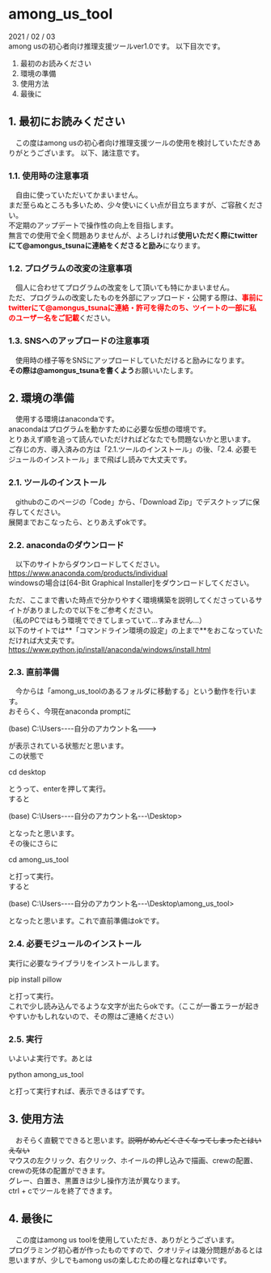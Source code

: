 # among_us_tool
2021 / 02 / 03  
among usの初心者向け推理支援ツールver1.0です。
以下目次です。
 1. 最初のお読みください
 2. 環境の準備
 3. 使用方法
 4. 最後に

## 1. 最初にお読みください
　この度はamong usの初心者向け推理支援ツールの使用を検討していただきありがとうございます。
以下、諸注意です。

### 1.1. 使用時の注意事項
　自由に使っていただいてかまいません。  
 まだ至らぬところも多いため、少々使いにくい点が目立ちますが、ご容赦ください。  
 不定期のアップデートで操作性の向上を目指します。  
 無言での使用で全く問題ありませんが、よろしければ**使用いただく際にtwitterにて@amongus_tsunaに連絡をくださると励み**になります。
 
### 1.2. プログラムの改変の注意事項
　個人に合わせてプログラムの改変をして頂いても特にかまいません。  
 ただ、プログラムの改変したものを外部にアップロード・公開する際は、<font color="Red">**事前にtwitterにて@amongus_tsunaに連絡・許可を得たのち、ツイートの一部に私のユーザー名をご記載**</font>ください。
 
### 1.3. SNSへのアップロードの注意事項
　使用時の様子等をSNSにアップロードしていただけると励みになります。  
 **その際は@amongus_tsunaを書くよう**お願いいたします。
  
  
## 2. 環境の準備
　使用する環境はanacondaです。  
 anacondaはプログラムを動かすために必要な仮想の環境です。  
 とりあえず順を追って読んでいただければどなたでも問題ないかと思います。  
 ご存じの方、導入済みの方は「2.1.ツールのインストール」の後、「2.4. 必要モジュールのインストール」まで飛ばし読みで大丈夫です。

### 2.1. ツールのインストール
　githubのこのページの「Code」から、「Download Zip」でデスクトップに保存してください。  
 展開までおこなったら、とりあえずokです。

### 2.2. anacondaのダウンロード
　以下のサイトからダウンロードしてください。  
https://www.anaconda.com/products/individual  
windowsの場合は[64-Bit Graphical Installer]をダウンロードしてください。  
  
ただ、ここまで書いた時点で分かりやすく環境構築を説明してくださっているサイトがありましたので以下をご参考ください。  
（私のPCではもう環境でできてしまっていて…すみません…）  
以下のサイトでは**「コマンドライン環境の設定」の上まで**をおこなっていただければ大丈夫です。  
https://www.python.jp/install/anaconda/windows/install.html  
  
### 2.3. 直前準備
　今からは「among_us_toolのあるフォルダに移動する」という動作を行います。  
 おそらく、今現在anaconda promptに  
   
 (base) C:\Users\----自分のアカウント名--->  
   
 が表示されている状態だと思います。  
 この状態で  
   
 cd desktop  
   
 とうって、enterを押して実行。  
 すると  
   
 (base) C:\Users\----自分のアカウント名---\Desktop>  
   
 となったと思います。  
その後にさらに  
   
 cd among_us_tool  
   
 と打って実行。  
 すると  
   
 (base) C:\Users\----自分のアカウント名---\Desktop\among_us_tool>  
   
 となったと思います。これで直前準備はokです。  
 
### 2.4. 必要モジュールのインストール
実行に必要なライブラリをインストールします。  
   
 pip install pillow  
   
と打って実行。  
これで少し読み込んでるような文字が出たらokです。（ここが一番エラーが起きやすいかもしれないので、その際はご連絡ください）

### 2.5. 実行
いよいよ実行です。あとは  
  
python among_us_tool  
  
と打って実行すれば、表示できるはずです。
 
 ## 3. 使用方法
 　おそらく直観でできると思います。~~説明がめんどくさくなってしまったとはいえない~~  
  マウスの左クリック、右クリック、ホイールの押し込みで描画、crewの配置、crewの死体の配置ができます。  
  グレー、白置き、黒置きは少し操作方法が異なります。  
  ctrl + cでツールを終了できます。  
  
 ## 4. 最後に
 　この度はamong us toolを使用していただき、ありがとうございます。  
  プログラミング初心者が作ったものですので、クオリティは幾分問題があるとは思いますが、少しでもamong usの楽しむための糧となれば幸いです。  
  
 
 
